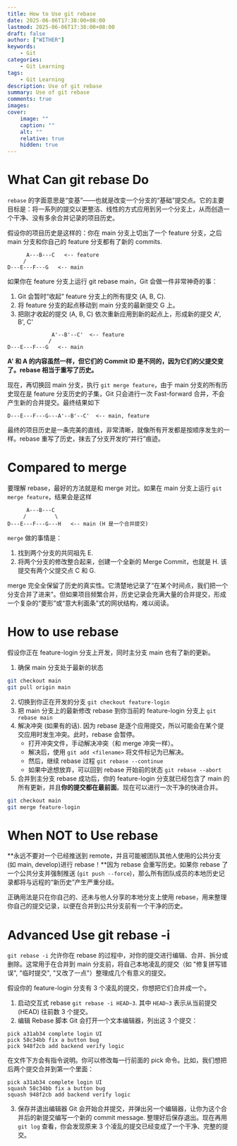 ```yaml
---
title: How to Use git rebase
date: 2025-06-06T17:38:00+08:00
lastmod: 2025-06-06T17:38:00+08:00
draft: false
author: ["WITHER"]
keywords: 
    - Git
categories:
    - Git Learning
tags:
    - Git Learning
description: Use of git rebase
summary: Use of git rebase
comments: true
images: 
cover:
    image: ""
    caption: ""
    alt: ""
    relative: true
    hidden: true
---
```

# What Can git rebase Do

`rebase` 的字面意思是“变基”——也就是改变一个分支的“基础”提交点。它的主要目标是：将一系列的提交以更整洁、线性的方式应用到另一个分支上，从而创造一个干净、没有多余合并记录的项目历史。

假设你的项目历史是这样的：你在 main 分支上切出了一个 feature 分支，之后 main 分支和你自己的 feature 分支都有了新的 commits.

```plaintext {linenos=true}
      A---B---C   <-- feature
     /
D---E---F---G   <-- main
```
如果你在 feature 分支上运行 git rebase main，Git 会做一件非常神奇的事：

1. Git 会暂时“收起” feature 分支上的所有提交 (A, B, C).
2. 将 feature 分支的起点移动到 main 分支的最新提交 G 上。
3. 把刚才收起的提交 (A, B, C) 依次重新应用到新的起点上，形成新的提交 A', B', C'

```plaintext {linenos=true}
              A'--B'--C'  <-- feature
             /
D---E---F---G   <-- main
```
**A' 和 A 的内容虽然一样，但它们的 Commit ID 是不同的，因为它们的父提交变了。rebase 相当于重写了历史。**

现在，再切换回 main 分支，执行 `git merge feature`，由于 main 分支的所有历史现在是 feature 分支历史的子集，Git 只会进行一次 Fast-forward 合并，不会产生新的合并提交。最终结果如下

```plaintext {linenos=true}
D---E---F---G---A'--B'--C'  <-- main, feature
```

最终的项目历史是一条完美的直线，非常清晰，就像所有开发都是按顺序发生的一样。rebase 重写了历史，抹去了分支开发的“并行”痕迹。

# Compared to merge

要理解 rebase，最好的方法就是和 merge 对比。如果在 main 分支上运行 `git merge feature`，结果会是这样

```plaintext {linenos=true}
      A---B---C
     /         \
D---E---F---G---H   <-- main (H 是一个合并提交)
```

`merge` 做的事情是：
1. 找到两个分支的共同祖先 E.
2. 将两个分支的修改整合起来，创建一个全新的 Merge Commit，也就是 H. 该提交有两个父提交点 C 和 G.

merge 完全全保留了历史的真实性。它清楚地记录了“在某个时间点，我们把一个分支合并了进来”。但如果项目频繁合并，历史记录会充满大量的合并提交，形成一个复杂的“菱形”或“意大利面条”式的网状结构，难以阅读。

# How to use rebase 

假设你正在 feature-login 分支上开发，同时主分支 main 也有了新的更新。

1. 确保 main 分支处于最新的状态 

```bash {linenos=true}
git checkout main
git pull origin main
```

2. 切换到你正在开发的分支 `git checkout feature-login`
3. 把 main 分支上的最新修改 rebase 到你当前的 feature-login 分支上 `git rebase main`
4. 解决冲突 (如果有的话). 因为 rebase 是逐个应用提交，所以可能会在某个提交应用时发生冲突。此时，rebase 会暂停。
    - 打开冲突文件，手动解决冲突（和 merge 冲突一样）。
    - 解决后，使用 `git add <filename>` 将文件标记为已解决。
    - 然后，继续 rebase 过程 `git rebase --continue`
    - 如果中途想放弃，可以回到 rebase 开始前的状态 `git rebase --abort`
5. 合并到主分支
rebase 成功后，你的 feature-login 分支就已经包含了 main 的所有更新，并且**你的提交都在最前面**。现在可以进行一次干净的快进合并。
```bash {linenos=true}
git checkout main
git merge feature-login
```

# When NOT to Use rebase

**永远不要对一个已经推送到 remote，并且可能被团队其他人使用的公共分支 (如 main, develop)进行 rebase！**因为 rebase 会重写历史。如果你 rebase 了一个公共分支并强制推送 (`git push --force`)，那么所有团队成员的本地历史记录都将与远程的“新历史”产生严重分歧。

正确用法是只在你自己的、还未与他人分享的本地分支上使用 rebase，用来整理你自己的提交记录，以便在合并到公共分支前有一个干净的历史。

# Advanced Use git rebase -i

`git rebase -i` 允许你在 rebase 的过程中，对你的提交进行编辑、合并、拆分或删除。这常用于在合并到 main 分支前，将自己本地凌乱的提交（如 "修复拼写错误", "临时提交", "又改了一点"）整理成几个有意义的提交。

假设你的 feature-login 分支有 3 个凌乱的提交，你想把它们合并成一个。
1. 启动交互式 rebase `git rebase -i HEAD~3`. 其中 `HEAD~3` 表示从当前提交 (HEAD) 往前数 3 个提交。
2. 编辑 Rebase 脚本
Git 会打开一个文本编辑器，列出这 3 个提交：

```plaintext {linenos=true}
pick a31ab34 complete login UI
pick 58c34bb fix a button bug
pick 948f2cb add backend verify logic
```

在文件下方会有指令说明。你可以修改每一行前面的 pick 命令。比如，我们想把后两个提交合并到第一个里面：

```plaintext {linenos=true}
pick a31ab34 complete login UI
squash 58c34bb fix a button bug
squash 948f2cb add backend verify logic
```
3. 保存并退出编辑器
Git 会开始合并提交，并弹出另一个编辑器，让你为这个合并后的新提交编写一个新的 commit message. 整理好后保存退出。现在再用 `git log` 查看，你会发现原来 3 个凌乱的提交已经变成了一个干净、完整的提交。
